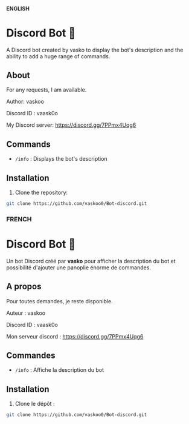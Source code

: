 #### ENGLISH ####

# Discord Bot 🤖

A Discord bot created by vasko to display the bot's description and the ability to add a huge range of commands.

## About ## 

For any requests, I am available.

Author: vaskoo

Discord ID : vaask0o

My Discord server: https://discord.gg/7PPmx4Uqg6

## Commands ## 

- `/info` : Displays the bot's description

## Installation ##

1. Clone the repository:
```bash
git clone https://github.com/vaskoo0/Bot-discord.git
```

### FRENCH  ###


# Discord Bot 🤖

Un bot Discord créé par **vasko** pour afficher la description du bot et possibilité d'ajouter une panoplie énorme de commandes.

## A propos ## 

Pour toutes demandes, je reste disponible.

Auteur : vaskoo

Discord ID : vaask0o

Mon serveur discord : https://discord.gg/7PPmx4Uqg6

## Commandes ## 

- `/info` : Affiche la description du bot

## Installation ## 

1. Clone le dépôt :
```bash
git clone https://github.com/vaskoo0/Bot-discord.git


